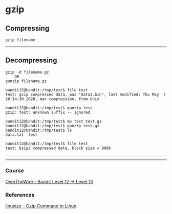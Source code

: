 # gzip

## Compressing 
```
gzip filename
```

---

## Decompressing 
```
gzip -d filename.gz
    OR
gunzip filename.gz
```

```
bandit12@bandit:/tmp/test$ file test
test: gzip compressed data, was "data2.bin", last modified: Thu May  7 18:14:30 2020, max compression, from Unix

bandit12@bandit:/tmp/test$ gunzip test
gzip: test: unknown suffix -- ignored

bandit12@bandit:/tmp/test$ mv test test.gz
bandit12@bandit:/tmp/test$ gunzip test.gz
bandit12@bandit:/tmp/test$ ls
data.txt  test

bandit12@bandit:/tmp/test$ file test
test: bzip2 compressed data, block size = 900k
```

---
---
### Course 
[OverTheWire - Bandit Level 12 → Level 13](https://overthewire.org/wargames/bandit/bandit13.html)

### References 
[linuxize - Gzip Command in Linux](https://linuxize.com/post/gzip-command-in-linux/)